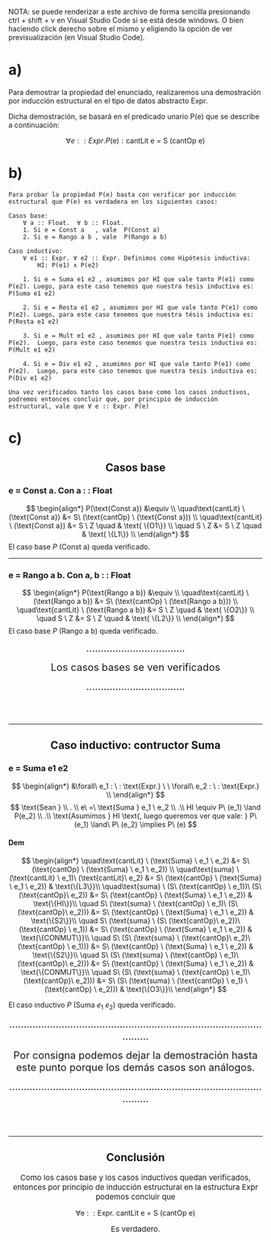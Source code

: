 NOTA: se puede renderizar a este archivo de forma sencilla presionando ctrl + shift + v en Visual Studio Code si se está desde windows. O bien haciendo click derecho sobre el mismo y eligiendo la opción de ver previsualización (en Visual Studio Code).

# a)

Para demostrar la propiedad del enunciado, realizaremos una demostración por inducción estructural en el tipo de datos abstracto Expr. 

Dicha demostración, se basará en el predicado unario P(e) que se describe a continuación:

$$
 ∀ e :: Expr.  P(\text{e}): \text{cantLit} \ \text{e} \ = \ \text{S} \ (\text{cantOp} \ \text{e})
$$

# b)
```
Para probar la propiedad P(e) basta con verificar por inducción estructural que P(e) es verdadera en los siguientes casos:

Casos base:
    ∀ a :: Float.  ∀ b :: Float.
    1. Si e = Const a   , vale  P(Const a)
    2. Si e = Rango a b , vale  P(Rango a b)

Caso inductivo:
    ∀ e1 :: Expr. ∀ e2 :: Expr. Definimos como Hipótesis inductiva:
        HI: P(e1) ∧ P(e2)

    1. Si e = Suma e1 e2 , asumimos por HI que vale tanto P(e1) como P(e2). Luego, para este caso tenemos que nuestra tesis inductiva es: P(Suma e1 e2)

    2. Si e = Resta e1 e2 , asumimos por HI que vale tanto P(e1) como P(e2). Luego, para este caso tenemos que nuestra tésis inductiva es: P(Resta e1 e2)

    3. Si e = Mult e1 e2 , asumimos por HI que vale tanto P(e1) como P(e2).  Luego, para este caso tenemos que nuestra tesis inductiva es: P(Mult e1 e2)

    4. Si e = Div e1 e2 , asumimos por HI que vale tanto P(e1) como P(e2).  Luego, para este caso tenemos que nuestra tesis inductiva es: P(Div e1 e2)

Una vez verificados tanto los casos base como los casos inductivos, podremos entonces concluir que, por principio de inducción estructural, vale que ∀ e :: Expr. P(e)
```
# c)

<h2 align="center"> Casos base </h2>

### e = Const a. Con a : : Float


$$
\begin{align*}
P(\text{Const a}) &\equiv \\
\quad\text{cantLit} \ (\text{Const a}) &= S\ (\text{cantOp} \ (\text{Const a})) \\
\quad\text{cantLit} \ (\text{Const a}) &= S \ Z \quad & \text{ \{O1\}} \\
\quad S \ Z &= S \ Z  \quad & \text{ \{L1\}} \\
\end{align*}
$$
El caso base $P\ (\text{Const a})$ queda verificado.

---

### e = Rango a b. Con a, b : : Float

$$
\begin{align*}
P(\text{Rango a b}) &\equiv \\
\quad\text{cantLit} \ (\text{Rango a b}) &= S\ (\text{cantOp} \ (\text{Rango a b})) \\
\quad\text{cantLit} \ (\text{Rango a b}) &= S \ Z \quad & \text{ \{O2\}} \\
\quad S \ Z &= S \ Z  \quad & \text{ \{L2\}} \\
\end{align*}
$$
El caso base $P\ (\text{Rango a b})$ queda verificado.

<p align="center"> <span style="font-size: 20px"> .................................. </spans></p>
<p align="center"> <span style="font-size: 20px"> Los casos bases se ven verificados </spans></p>
<p align="center"> <span style="font-size: 20px"> .................................. </spans></p>
<br></br>

---

<h2 align="center"> Caso inductivo: contructor Suma </h2>

### e = Suma e1 e2

$$
\begin{align*}
&\forall\ e_1 : \ : \text{Expr.} \ \ \forall\ e_2 : \ : \text{Expr.} \\
\end{align*}
$$
$$
\text{Sean } \\ . \\ e\ =\ \text{Suma } e_1 \ e_2 \\ .\\ HI \equiv P\ (e_1) \land P(e_2) \\ .\\ \text{Asumimos } HI \text{, luego queremos ver que vale:  } P\ (e_1) \land\ P\ (e_2) \implies P\ (e)
$$
#### Dem
$$
\begin{align*}
\quad\text{cantLit} \ (\text{Suma} \ e_1 \ e_2) &= S\ (\text{cantOp} \ (\text{Suma} \ e_1 \ e_2)) \\
\quad\text{suma} \ (\text{cantLit} \ e_1)\ (\text{cantLit}\ e_2) &= S\ (\text{cantOp} \ (\text{Suma} \ e_1 \ e_2)) & \text{\{L3\}}\\
\quad\text{suma} \ (S\ (\text{cantOp} \ e_1))\ (S\ (\text{cantOp}\ e_2)) &= S\ (\text{cantOp} \ (\text{Suma} \ e_1 \ e_2)) & \text{\{HI\}}\\
\quad S\ (\text{suma} \ (\text{cantOp} \ e_1)\ (S\ (\text{cantOp}\ e_2))) &= S\ (\text{cantOp} \ (\text{Suma} \ e_1 \ e_2)) & \text{\{S2\}}\\
\quad S\ (\text{suma} \ (S\ (\text{cantOp}\ e_2))\ (\text{cantOp} \ e_1)) &= S\ (\text{cantOp} \ (\text{Suma} \ e_1 \ e_2)) & \text{\{CONMUT\}}\\
\quad S\ (S\ (\text{suma} \ (\text{cantOp}\ e_2)\ (\text{cantOp} \ e_1))) &= S\ (\text{cantOp} \ (\text{Suma} \ e_1 \ e_2)) & \text{\{S2\}}\\
\quad S\ (S\ (\text{suma} \ (\text{cantOp} \ e_1)\ (\text{cantOp}\ e_2))) &= S\ (\text{cantOp} \ (\text{Suma} \ e_1 \ e_2)) & \text{\{CONMUT\}}\\
\quad S\ (S\ (\text{suma} \ (\text{cantOp} \ e_1)\ (\text{cantOp}\ e_2))) &= S\ (S\ (\text{suma} \ (\text{cantOp} \ e_1) \ (\text{cantOp} \ e_2))) & \text{\{O3\}}\\
\end{align*}
$$

El caso inductivo $P\ (\text{Suma}\ e_1\ e_2 )$ queda verificado.

<p align="center"> <span style="font-size: 20px"> ................................................................................................ </spans></p>
<p align="center"> <span style="font-size: 20px"> Por consigna podemos dejar la demostración hasta este punto porque los demás casos son análogos. </span></p>
<p align="center"> <span style="font-size: 20px"> ................................................................................................ </spans></p>
<br></br>

---

<h2 align="center"> Conclusión </h2>

<p align="center"> <span style="font-size: 15px"> Como los casos base y los casos inductivos quedan verificados, entonces por principio de inducción estructural en la estructura Expr podemos concluir que </span> </p>

$$
\forall \text{e} \ : \ : \text{Expr}. \  \text{cantLit} \ \text{e} \ = \ \text{S} \ (\text{cantOp} \ \text{e})
$$

<p align="center"> <span style="font-size: 15px"> Es verdadero. </span> </p>
